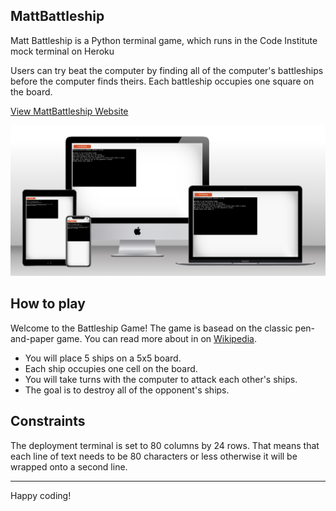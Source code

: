 ## MattBattleship

Matt Battleship is a Python terminal game, which runs in the Code Institute mock terminal on Heroku

Users can try beat the computer by finding all of the computer's battleships before the computer finds theirs. Each battleship occupies one square on the board.

[View MattBattleship Website](https://mattbattleship-3c81ab239847.herokuapp.com/)

![MultiDevice Screen](testing/multidivice.png)

## How to play

Welcome to the Battleship Game! The game is basead on the classic pen-and-paper game. You can read more about in on [Wikipedia](https://en.wikipedia.org/wiki/Battleship_(game)).

- You will place 5 ships on a 5x5 board.
- Each ship occupies one cell on the board.
- You will take turns with the computer to attack each other's ships.
- The goal is to destroy all of the opponent's ships.

## Constraints

The deployment terminal is set to 80 columns by 24 rows. That means that each line of text needs to be 80 characters or less otherwise it will be wrapped onto a second line.

---

Happy coding!
